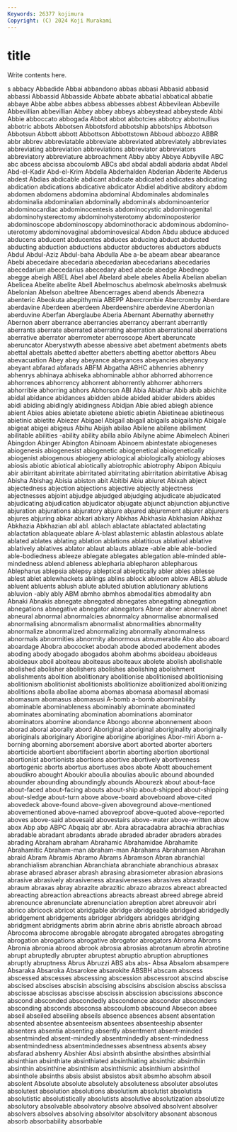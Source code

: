 ```yaml
---
Keywords: 26377 kojimura
Copyright: (C) 2024 Koji Murakami
---
```


# title

Write contents here.



s abbacy Abbadide Abbai abbandono abbas
abbasi Abbasid abbasid abbassi Abbassid Abbasside Abbate abbate abbatial abbatical
abbatie abbaye Abbe abbe abbes abbess abbesses abbest Abbevilean Abbeville
Abbevillian abbevillian Abbey abbey abbeys abbeystead abbeystede Abbi Abbie abboccato
abbogada Abbot abbot abbotcies abbotcy abbotnullius abbotric abbots Abbotsen Abbotsford
abbotship abbotships Abbotson Abbotsun Abbott abbott Abbottson Abbottstown Abboud abbozzo
ABBR abbr abbrev abbreviatable abbreviate abbreviated abbreviately abbreviates abbreviating abbreviation
abbreviations abbreviator abbreviators abbreviatory abbreviature abbroachment Abby abby Abbye Abbyville
ABC abc abcess abcissa abcoulomb ABCs abd abdal abdali abdaria
abdat Abdel Abd-el-Kadir Abd-el-Krim Abdella Abderhalden Abderian Abderite Abderus abdest
Abdias abdicable abdicant abdicate abdicated abdicates abdicating abdication abdications abdicative
abdicator Abdiel abditive abditory abdom abdomen abdomens abdomina abdominal Abdominales
abdominales abdominalia abdominalian abdominally abdominals abdominoanterior abdominocardiac abdominocentesis abdominocystic abdominogenital
abdominohysterectomy abdominohysterotomy abdominoposterior abdominoscope abdominoscopy abdominothoracic abdominous abdomino-uterotomy abdominovaginal abdominovesical
Abdon Abdu abduce abduced abducens abducent abducentes abduces abducing abduct
abducted abducting abduction abductions abductor abductores abductors abducts Abdul Abdul-Aziz
Abdul-baha Abdulla Abe a-be abeam abear abearance Abebi abecedaire abecedaria
abecedarian abecedarians abecedaries abecedarium abecedarius abecedary abed abede abedge Abednego
abegge abeigh ABEL Abel abel Abelard abele abeles Abelia Abelian
abelian Abelicea Abelite abelite Abell Abelmoschus abelmosk abelmosks abelmusk Abelonian
Abelson abeltree Abencerrages abend abends Abenezra abenteric Abeokuta abepithymia ABEPP
Abercrombie Abercromby Aberdare aberdavine Aberdeen aberdeen Aberdeenshire aberdevine Aberdonian aberduvine
Aberfan Aberglaube Aberia Abernant Abernathy abernethy Abernon aberr aberrance aberrancies
aberrancy aberrant aberrantly aberrants aberrate aberrated aberrating aberration aberrational aberrations
aberrative aberrator aberrometer aberroscope Abert aberuncate aberuncator Aberystwyth abesse abessive
abet abetment abetments abets abettal abettals abetted abetter abetters abetting
abettor abettors Abeu abevacuation Abey abey abeyance abeyances abeyancies abeyancy
abeyant abfarad abfarads ABFM Abgatha ABHC abhenries abhenry abhenrys abhinaya
abhiseka abhominable abhor abhorred abhorrence abhorrences abhorrency abhorrent abhorrently abhorrer
abhorrers abhorrible abhorring abhors Abhorson ABI Abia Abiathar Abib abib
abichite abidal abidance abidances abidden abide abided abider abiders abides
abidi abiding abidingly abidingness Abidjan Abie abied abiegh abience abient
Abies abies abietate abietene abietic abietin Abietineae abietineous abietinic abietite
Abiezer Abigael Abigail abigail abigails abigailship Abigale abigeat abigei abigeus
Abihu Abijah abilao Abilene abilene abiliment abilitable abilities -ability ability
abilla abilo Abilyne abime Abimelech Abineri Abingdon Abinger Abington Abinoam
Abinoem abintestate abiogeneses abiogenesis abiogenesist abiogenetic abiogenetical abiogenetically abiogenist abiogenous
abiogeny abiological abiologically abiology abioses abiosis abiotic abiotical abiotically abiotrophic
abiotrophy Abipon Abiquiu abir abirritant abirritate abirritated abirritating abirritation abirritative
Abisag Abisha Abishag Abisia abiston abit Abitibi Abiu abiuret Abixah
abject abjectedness abjection abjections abjective abjectly abjectness abjectnesses abjoint abjudge
abjudged abjudging abjudicate abjudicated abjudicating abjudication abjudicator abjugate abjunct abjunction
abjunctive abjuration abjurations abjuratory abjure abjured abjurement abjurer abjurers abjures
abjuring abkar abkari abkary Abkhas Abkhasia Abkhasian Abkhaz Abkhazia Abkhazian
abl abl. ablach ablactate ablactated ablactating ablactation ablaqueate ablare A-blast
ablastemic ablastin ablastous ablate ablated ablates ablating ablation ablations ablatitious
ablatival ablative ablatively ablatives ablator ablaut ablauts ablaze -able able
able-bodied able-bodiedness ableeze ablegate ablegates ablegation able-minded able-mindedness ablend ableness
ablepharia ablepharon ablepharous Ablepharus ablepsia ablepsy ableptical ableptically abler ables
ablesse ablest ablet ablewhackets ablings ablins ablock abloom ablow ABLS
ablude abluent abluents ablush ablute abluted ablution ablutionary ablutions abluvion
-ably ably ABM abmho abmhos abmodalities abmodality abn Abnaki Abnakis
abnegate abnegated abnegates abnegating abnegation abnegations abnegative abnegator abnegators Abner
abner abnerval abnet abneural abnormal abnormalcies abnormalcy abnormalise abnormalised abnormalising
abnormalism abnormalist abnormalities abnormality abnormalize abnormalized abnormalizing abnormally abnormalness abnormals
abnormities abnormity abnormous abnumerable Abo abo aboard aboardage Abobra abococket
abodah abode aboded abodement abodes aboding abody abogado abogados abohm
abohms aboideau aboideaus aboideaux aboil aboiteau aboiteaus aboiteaux abolete abolish
abolishable abolished abolisher abolishers abolishes abolishing abolishment abolishments abolition abolitionary
abolitionise abolitionised abolitionising abolitionism abolitionist abolitionists abolitionize abolitionized abolitionizing abolitions
abolla abollae aboma abomas abomasa abomasal abomasi abomasum abomasus abomasusi
A-bomb a-bomb abominability abominable abominableness abominably abominate abominated abominates abominating
abomination abominations abominator abominators abomine abondance Abongo abonne abonnement aboon
aborad aboral aborally abord Aboriginal aboriginal aboriginality aboriginally aboriginals aboriginary
Aborigine aborigine aborigines Abor-miri Aborn a-borning aborning aborsement aborsive abort
aborted aborter aborters aborticide abortient abortifacient abortin aborting abortion abortional
abortionist abortionists abortions abortive abortively abortiveness abortogenic aborts abortus abortuses
abos abote Abott abouchement aboudikro abought Aboukir aboulia aboulias aboulic
abound abounded abounder abounding aboundingly abounds Abourezk about about-face about-faced
about-facing abouts about-ship about-shipped about-shipping about-sledge about-turn above above-board aboveboard
above-cited abovedeck above-found above-given aboveground above-mentioned abovementioned above-named aboveproof above-quoted
above-reported aboves above-said abovesaid abovestairs above-water above-written abow abox Abp
abp ABPC Abqaiq abr abr. Abra abracadabra abrachia abrachias abradable
abradant abradants abrade abraded abrader abraders abrades abrading Abraham abraham
Abrahamic Abrahamidae Abrahamite Abrahamitic Abraham-man abraham-man Abrahams Abrahamsen Abrahan abraid
Abram Abramis Abramo Abrams Abramson Abran abranchial abranchialism abranchian Abranchiata
abranchiate abranchious abrasax abrase abrased abraser abrash abrasing abrasiometer abrasion
abrasions abrasive abrasively abrasiveness abrasivenesses abrasives abrastol abraum abraxas abray
abrazite abrazitic abrazo abrazos abreact abreacted abreacting abreaction abreactions abreacts
abreast abreed abrege abreid abrenounce abrenunciate abrenunciation abreption abret abreuvoir
abri abrico abricock abricot abridgable abridge abridgeable abridged abridgedly abridgement
abridgements abridger abridgers abridges abridging abridgment abridgments abrim abrin abrine
abris abristle abroach abroad Abrocoma abrocome abrogable abrogate abrogated abrogates
abrogating abrogation abrogations abrogative abrogator abrogators Abroma Abroms Abronia abronia
abrood abrook abrosia abrosias abrotanum abrotin abrotine abrupt abruptedly abrupter
abruptest abruptio abruption abruptiones abruptly abruptness Abrus Abruzzi ABS abs
abs- Absa Absalom absampere Absaraka Absaroka Absarokee absarokite ABSBH abscam
abscess abscessed abscesses abscessing abscession abscessroot abscind abscise abscised abscises
abscisin abscising abscisins abscision absciss abscissa abscissae abscissas abscisse abscissin
abscission abscissions absconce abscond absconded abscondedly abscondence absconder absconders absconding
absconds absconsa abscoulomb abscound Absecon absee abseil abseiled abseiling abseils
absence absences absent absentation absented absentee absenteeism absentees absenteeship absenter
absenters absentia absenting absently absentment absent-minded absentminded absent-mindedly absentmindedly absent-mindedness
absentmindedness absentmindednesses absentness absents absey absfarad abshenry Abshier Absi absinth
absinthe absinthes absinthial absinthian absinthiate absinthiated absinthiating absinthic absinthiin absinthin
absinthine absinthism absinthismic absinthium absinthol absinthole absinths absis absist absistos
absit absmho absohm absoil absolent Absolute absolute absolutely absoluteness absoluter
absolutes absolutest absolution absolutions absolutism absolutist absolutista absolutistic absolutistically absolutists
absolutive absolutization absolutize absolutory absolvable absolvatory absolve absolved absolvent absolver
absolvers absolves absolving absolvitor absolvitory absonant absonous absorb absorbability absorbable
